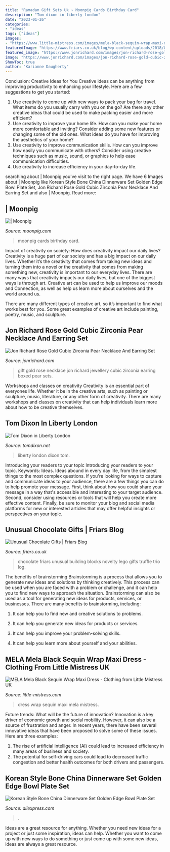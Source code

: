 ```yaml
---
title: "Ramadan Gift Sets Uk ~ Moonpig Cards Birthday Card"
description: "Tom dixon in liberty london"
date: "2023-01-26"
categories:
- "ideas"
tags: ["ideas"]
images:
- "https://www.little-mistress.com/images/mela-black-sequin-wrap-maxi-dress-p25700-362884_medium.jpg"
featuredImage: "https://www.friars.co.uk/blog/wp-content/uploads/2018/07/Friars-Chocolate-Replica-Lego-Bricks-700x700.jpg"
featured_image: "https://www.jonrichard.com/images/jon-richard-rose-gold-cubic-zirconia-pear-necklace-and-earring-set-gift-boxed-p45842-57581_image.jpg"
image: "https://www.jonrichard.com/images/jon-richard-rose-gold-cubic-zirconia-pear-necklace-and-earring-set-gift-boxed-p45842-57581_image.jpg"
ShowToc: true
author: "Karianne Daugherty"
---
```



Conclusion: Creative Ideas for You
Creative ideas can be anything from improving productivity to enhancing your lifestyle. Here are a few suggestions to get you started: 
1. Use creativity to come up with new ways to pack your bag for travel. What items do you usually carry with you on the go? Are there any other creative ideas that could be used to make packing easier and more efficient?
2. Use creativity to improve your home life. How can you make your home more comfortable and inviting? Consider adding some new features or changing some of the old ones. What ideas do you have for improving the aesthetics of your home? 
3. Use creativity to improve communication skills. How can you improve how easily you communicate with others? Consider using creative techniques such as music, sound, or graphics to help ease communication difficulties.
4. Use creativity to increase efficiency in your day-to-day life.

	

		
searching about | Moonpig you've visit to the right page. We have 6 Images about | Moonpig like Korean Style Bone China Dinnerware Set Golden Edge Bowl Plate Set, Jon Richard Rose Gold Cubic Zirconia Pear Necklace And Earring Set and also | Moonpig. Read more:
		
    
## | Moonpig

<img loading=lazy src="https://d1xkhapf8f3lxw.cloudfront.net/api/images/Cardshop/1/product/TNT010/1?subscription-key=b00894e69b9f499cb2beb782cf79e5be&amp;w=300" onerror="this.onerror=null;this.src='https://tse4.mm.bing.net/th?id=OIP.WabQmUL9FfFDZq1sygxqxAAAAA&amp;pid=15.1';" alt="| Moonpig">

_Source: moonpig.com_

>moonpig cards birthday card. 

	

Impact of creativity on society: How does creativity impact our daily lives?
Creativity is a huge part of our society and has a big impact on our daily lives. Whether it’s the creativity that comes from taking new ideas and turning them into a novel or the creativity that comes from making something new, creativity is important to our everyday lives.
There are many ways that creativity impacts our daily lives, but one of the biggest ways is through art. Creative art can be used to help us improve our moods and Connection, as well as help us learn more about ourselves and the world around us.

There are many different types of creative art, so it’s important to find what works best for you. Some great examples of creative art include painting, poetry, music, and sculpture.

    
## Jon Richard Rose Gold Cubic Zirconia Pear Necklace And Earring Set

<img loading=lazy src="https://www.jonrichard.com/images/jon-richard-rose-gold-cubic-zirconia-pear-necklace-and-earring-set-gift-boxed-p45842-57581_image.jpg" onerror="this.onerror=null;this.src='https://tse1.mm.bing.net/th?id=OIP.dJKwcBSSNF0Z5tWQzJ2MfwHaHa&amp;pid=15.1';" alt="Jon Richard Rose Gold Cubic Zirconia Pear Necklace And Earring Set">

_Source: jonrichard.com_

>gift gold rose necklace jon richard jewellery cubic zirconia earring boxed pear sets. 

	

Workshops and classes on creativity
Creativity is an essential part of everyones life. Whether it be in the creative arts, such as painting or sculpture, music, literature, or any other form of creativity. There are many workshops and classes on creativity that can help individuals learn more about how to be creative themselves.

    
## Tom Dixon In Liberty London

<img loading=lazy src="https://cdn.tomdixon.net/media/magefan_story/t/d/td_liberty_6809-1200.jpg" onerror="this.onerror=null;this.src='https://tse3.mm.bing.net/th?id=OIP.m7On22ZWpZJvWKRKU9jKRgHaE8&amp;pid=15.1';" alt="Tom Dixon in Liberty London">

_Source: tomdixon.net_

>liberty london dixon tom. 

	

Introducing your readers to your topic
Introducing your readers to your topic. Keywords: Ideas. Ideas abound in every day life, from the simplest things to the most complex questions. If you're looking for ways to capture and communicate ideas to your audience, there are a few things you can do to help promote your message. First, think about how you could share your message in a way that's accessible and interesting to your target audience. Second, consider using resources or tools that will help you create more effective content. Finally, be sure to monitor your blog and social media platforms for new or interested articles that may offer helpful insights or perspectives on your topic.

    
## Unusual Chocolate Gifts | Friars Blog

<img loading=lazy src="https://www.friars.co.uk/blog/wp-content/uploads/2018/07/Friars-Chocolate-Replica-Lego-Bricks-700x700.jpg" onerror="this.onerror=null;this.src='https://tse2.mm.bing.net/th?id=OIP.RO7J59kkjPnsVoIcNt3WjwHaHa&amp;pid=15.1';" alt="Unusual Chocolate Gifts | Friars Blog">

_Source: friars.co.uk_

>chocolate friars unusual building blocks novelty lego gifts truffle trio log. 

	

The benefits of brainstorming
Brainstorming is a process that allows you to generate new ideas and solutions by thinking creatively. This process can be used when you are faced with a problem or challenge, and it can help you to find new ways to approach the situation. Brainstorming can also be used as a tool for generating new ideas for products, services, or businesses.
There are many benefits to brainstorming, including:

1. It can help you to find new and creative solutions to problems.

2. It can help you generate new ideas for products or services.

3. It can help you improve your problem-solving skills.

4. It can help you learn more about yourself and your abilities.

    
## MELA Mela Black Sequin Wrap Maxi Dress - Clothing From Little Mistress UK

<img loading=lazy src="https://www.little-mistress.com/images/mela-black-sequin-wrap-maxi-dress-p25700-362884_medium.jpg" onerror="this.onerror=null;this.src='https://tse4.mm.bing.net/th?id=OIP.v-AaaUCkbbSUCkGxHotPUQHaLH&amp;pid=15.1';" alt="MELA Mela Black Sequin Wrap Maxi Dress - Clothing from Little Mistress UK">

_Source: little-mistress.com_

>dress wrap sequin maxi mela mistress. 

	

Future trends: What will be the future of innovation?
Innovation is a key driver of economic growth and social mobility. However, it can also be a source of frustration and anger. In recent years, there have been several innovative ideas that have been proposed to solve some of these issues. Here are three examples:
1. The rise of artificial intelligence (AI) could lead to increased efficiency in many areas of business and society.
2. The potential for self-driving cars could lead to decreased traffic congestion and better health outcomes for both drivers and passengers.

    
## Korean Style Bone China Dinnerware Set Golden Edge Bowl Plate Set

<img loading=lazy src="https://ae01.alicdn.com/kf/HTB14k_zNVXXXXaqXXXXq6xXFXXXG/Korean-Style-Bone-China-Dinnerware-Set-Golden-Edge-Bowl-Plate-Set-Christmas-Gift.jpg" onerror="this.onerror=null;this.src='https://tse3.mm.bing.net/th?id=OIP.tckmoxRwgHxnAdFjsYVOMAHaHa&amp;pid=15.1';" alt="Korean Style Bone China Dinnerware Set Golden Edge Bowl Plate Set">

_Source: aliexpress.com_

>. 

	

Ideas are a great resource for anything. Whether you need new ideas for a project or just some inspiration, ideas can help. Whether you want to come up with new ways to do something or just come up with some new ideas, ideas are always a great resource.

